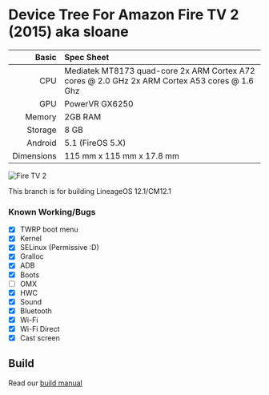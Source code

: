 Device Tree For Amazon Fire TV 2 (2015) aka sloane
================================

Basic   | Spec Sheet
-------:|:--------------------------------------------------
CPU     | Mediatek MT8173 quad-core 2x ARM Cortex A72 cores @ 2.0 GHz 2x ARM Cortex A53 cores @ 1.6 Ghz
GPU     | PowerVR GX6250
Memory  | 2GB RAM
Storage | 8 GB
Android | 5.1 (FireOS 5.X)
Dimensions | 115 mm x 115 mm x 17.8 mm

![Fire TV 2](https://thumbor.forbes.com/thumbor/960x0/https%3A%2F%2Fblogs-images.forbes.com%2Faarontilley%2Ffiles%2F2015%2F09%2FAmazonFireTV-1200-80.jpg "Fire TV 2")

This branch is for building LineageOS 12.1/CM12.1

### Known Working/Bugs
- [x] TWRP boot menu
- [x] Kernel
- [x] SELinux (Permissive :D)
- [x] Gralloc
- [x] ADB
- [x] Boots
- [ ] OMX
- [x] HWC
- [x] Sound
- [x] Bluetooth
- [x] Wi-Fi
- [x] Wi-Fi Direct
- [x] Cast screen

## Build ##
Read our [build manual](https://github.com/R0rt1z2/android_device_amazon_sloane/blob/cm-12.1/BUILD.md "Build Manual")

